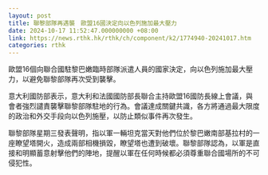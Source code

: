 ```yaml
---
layout: post
title: 聯黎部隊再遇襲　歐盟16國決定向以色列施加最大壓力
date: 2024-10-17 11:52:47.000000000 +08:00
link: https://news.rthk.hk/rthk/ch/component/k2/1774940-20241017.htm
categories: rthk
---
```


歐盟16個向聯合國駐黎巴嫩臨時部隊派遣人員的國家決定，向以色列施加最大壓力，以避免聯黎部隊再次受到襲擊。

意大利國防部表示，意大利和法國國防部長聯合主持歐盟16國防長線上會議，與會者強烈譴責襲擊聯黎部隊駐地的行為。會議達成關鍵共識，各方將通過最大限度的政治和外交手段向以色列施壓，以防止類似事件再次發生。

聯黎部隊星期三發表聲明，指以軍一輛坦克當天對他們位於黎巴嫩南部基拉村的一座瞭望塔開火，造成兩部相機損毀，瞭望塔也遭到破壞。聯黎部隊認為，以軍是直接和明顯蓄意射擊他們的陣地，提醒以軍在任何時候都必須尊重聯合國場所的不可侵犯性。
